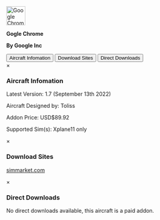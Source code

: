 <img crossorigin="anonymous" src="https://upload.wikimedia.org/wikipedia/commons/thumb/e/e1/Google_Chrome_icon_%28February_2022%29.svg/1024px-Google_Chrome_icon_%28February_2022%29.svg.png" class="svg" alt="Google Chrome icon (February 2022).svg" width="50" height="50">

**Gogle Chrome**

**By Google Inc**



<div class="tab">
  <button class="tablinks" onclick="openTab(event, 'AircraftInfomation')">Aircraft Infomation</button>
  <button class="tablinks" onclick="openTab(event, 'DownloadSites')">Download Sites</button>
  <button class="tablinks" onclick="openTab(event, 'DirectDownloads')">Direct Downloads</button>
</div>

<div class="tabcontent" id="AircraftInfomation">
  <span onclick="this.parentElement.style.display='none'" class="topright">&times</span>
  <h3>Aircraft Infomation</h3>
  <p>Latest Version: 1.7 (September 13th 2022)</p><p>Aircraft Designed by: Toliss</p><p>Addon Price: USD$89.92</p><p>Supported Sim(s): Xplane11 only</p>
</div>

<div class="tabcontent" id="DownloadSites">
  <span onclick="this.parentElement.style.display='none'" class="topright">&times</span>
  <h3>Download Sites</h3>
  <p><a href="https://secure.simmarket.com/toliss-inc-toliss-airbus-a319-for-x-plane-12-and-11.phtml">simmarket.com</a></p> 
</div>

<div class="tabcontent" id="DirectDownloads">
  <span onclick="this.parentElement.style.display='none'" class="topright">&times</span>
  <h3>Direct Downloads</h3>
  <p>No direct downloads available, this aircraft is  a paid addon.</p>
</div>
